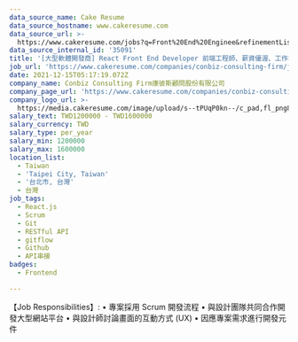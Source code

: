 ```yaml
---
data_source_name: Cake Resume
data_source_hostname: www.cakeresume.com
data_source_url: >-
  https://www.cakeresume.com/jobs?q=Front%20End%20Enginee&refinementList[lang_name][0]=E[…]tech_front-end-development&range[salary_range][min]=1000000
data_source_internal_id: '35091'
title: '[大型軟體開發商] React Front End Developer 前端工程師、薪資優渥、工作環境好 '
job_url: 'https://www.cakeresume.com/companies/conbiz-consulting-firm/jobs/01c537'
date: 2021-12-15T05:17:19.072Z
company_name: Conbiz Consulting Firm康彼斯顧問股份有限公司
company_page_url: 'https://www.cakeresume.com/companies/conbiz-consulting-firm'
company_logo_url: >-
  https://media.cakeresume.com/image/upload/s--tPUqP0kn--/c_pad,fl_png8,h_200,w_200/v1634116095/vsgsbfwlsg1lcvof5ven.png
salary_text: TWD1200000 - TWD1600000
salary_currency: TWD
salary_type: per_year
salary_min: 1200000
salary_max: 1600000
location_list:
  - Taiwan
  - 'Taipei City, Taiwan'
  - '台北市, 台灣'
  - 台灣
job_tags:
  - React.js
  - Scrum
  - Git
  - RESTful API
  - gitflow
  - Github
  - API串接
badges:
  - Frontend

---
```


【Job Responsibilities】: • 專案採用 Scrum 開發流程 • 與設計團隊共同合作開發大型網站平台 • 與設計師討論畫面的互動方式 (UX) • 因應專案需求進行開發元件